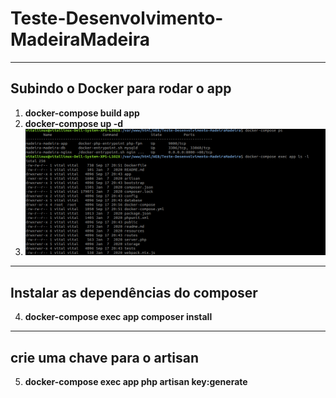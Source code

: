 # Teste-Desenvolvimento-MadeiraMadeira

---
## Subindo o Docker para rodar o app
1. **docker-compose build app**
2. **docker-compose up -d**
3. ![Título da imagem](rodar-docker.png)

---
## Instalar as dependências do composer
4. **docker-compose exec app composer install**
---

## crie uma chave para o artisan
5. **docker-compose exec app php artisan key:generate**